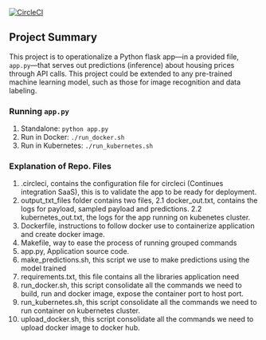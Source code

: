 [![CircleCI](https://circleci.com/gh/AbdElRehman/Hello.svg?style=shield)](https://app.circleci.com/pipelines/github/AbdElRehman/Hello)

## Project Summary
This project is to operationalize a Python flask app—in a provided file, `app.py`—that serves out predictions (inference) about housing prices through API calls. This project could be extended to any pre-trained machine learning model, such as those for image recognition and data labeling.

### Running `app.py`
1. Standalone:  `python app.py`
2. Run in Docker:  `./run_docker.sh`
3. Run in Kubernetes:  `./run_kubernetes.sh`

### Explanation of Repo. Files
1. .circleci, contains the configuration file for circleci (Continues integration SaaS), this is to validate the app to be ready for deployment.
2. output_txt_files folder contains two files,
 2.1 docker_out.txt, contains the logs for payload, sampled payload and predictions.
 2.2 kubernetes_out.txt, the logs for the app running on kubenetes cluster.
3. Dockerfile, instructions to follow docker use to containerize application and create docker image.
4. Makefile, way to ease the process of running grouped commands
5. app.py, Application source code.
6. make_predictions.sh, this script we use to make predictions using the model trained
7. requirements.txt, this file contains all the libraries application need
8. run_docker.sh, this script consolidate all the commands we need to build, run and docker image, expose the container port to host port.
9. run_kubernetes.sh, this script consolidate all the commands we need to run container on kubernetes cluster.
10. upload_docker.sh, this script consolidate all the commands we need to upload docker image to docker hub.
